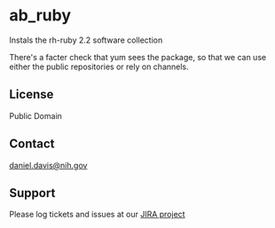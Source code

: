 # ab_ruby

Instals the rh-ruby 2.2 software collection

There's a facter check that yum sees the package, so that we can use either the public repositories
or rely on channels.

## License

Public Domain

## Contact

daniel.davis@nih.gov

## Support

Please log tickets and issues at our [JIRA project](https://jira.nlm.nih.gov)
